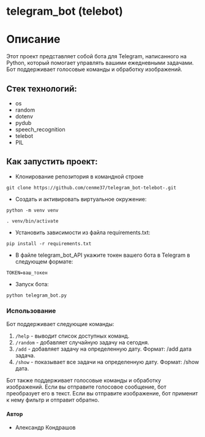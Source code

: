 # telegram_bot (telebot)

# Описание
Этот проект представляет собой бота для Telegram, написанного на Python, который помогает управлять вашими ежедневными задачами. Бот поддерживает голосовые команды и обработку изображений.

## Стек технологий:
- os
- random
- dotenv
- pydub
- speech_recognition
- telebot
- PIL

## Как запустить проект:
- Клонирование репозитория в командной строке

`git clone https://github.com/cenme37/telegram_bot-telebot-.git`

- Cоздать и активировать виртуальное окружение:

`python -m venv venv`

`. venv/bin/activate`

- Установить зависимости из файла requirements.txt:

`pip install -r requirements.txt`

- В файле telegram_bot_API укажите токен вашего бота в Telegram в следующем формате:

`TOKEN=ваш_токен`

- Запуск бота:

`python telegram_bot.py`

### Использование
Бот поддерживает следующие команды:
1. `/help` - выводит список доступных команд.
2. `/random` - добавляет случайную задачу на сегодня.
3. `/add` - добавляет задачу на определенную дату. Формат: /add дата задача.
4. `/show` - показывает все задачи на определенную дату. Формат: /show дата.

Бот также поддерживает голосовые команды и обработку изображений. Если вы отправите голосовое сообщение, бот преобразует его в текст. Если вы отправите изображение, бот применит к нему фильтр и отправит обратно.

#### Автор
- Александр Кондрашов